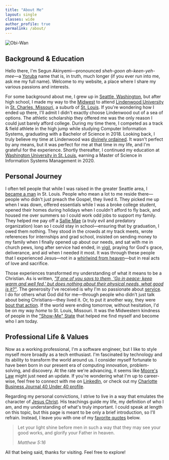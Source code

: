 ```yaml
---
title: "About Me"
layout: single
classes: wide
author_profile: true
permalink: /about/
---
```


<script src="/assets/js/dynamic-link-targeting.js"></script>

![Obi-Wan](/assets/images/obiwan.gif)

## Background & Education

Hello there, I'm Segun Akinyemi—pronounced _sheh-goon ah-keen-yeh-mee_—a [Yoruba](https://en.wikipedia.org/wiki/Yoruba_people) name that is, in truth, much longer (if you ever run into me, ask me my full name). Welcome to my website, a place where I share my various passions and interests.

For some background about me, I grew up in [Seattle, Washington](https://en.wikipedia.org/wiki/Seattle), but after high school, I made my way to the [Midwest](https://en.wikipedia.org/wiki/Midwestern_United_States) to attend [Lindenwood University](https://en.wikipedia.org/wiki/Lindenwood_University) in [St. Charles, Missouri](https://en.wikipedia.org/wiki/St._Charles,_Missouri), a suburb of [St. Louis](https://en.wikipedia.org/wiki/St._Louis). If you're wondering how I ended up there, I'll admit I didn't exactly choose Lindenwood out of a sea of options. The athletic scholarship they offered me was the only reason I could just barely afford college. During my time there, I competed as a track & field athlete in the high jump while studying Computer Information Systems, graduating with a Bachelor of Science in 2018. Looking back, I truly believe my time at Lindenwood was [divinely ordained](https://www.biblegateway.com/passage/?search=Proverbs+16%3A9&version=NIV). It wasn't perfect by any means, but it was perfect for me at that time in my life, and I'm grateful for the experience. Shortly thereafter, I continued my education at [Washington University in St. Louis](https://en.wikipedia.org/wiki/Washington_University_in_St._Louis), earning a Master of Science in Information Systems Management in 2020.

## Personal Journey

I often tell people that while I was raised in the greater Seattle area, I [became a man](https://www.biblegateway.com/passage/?search=1%20Corinthians%2013%3A11&version=NKJV) in St. Louis. People who mean a lot to me reside there—people who didn't just preach the Gospel, they lived it. They picked me up when I was down, offered essentials while I was a broke college student, opened their homes during holidays when I couldn't afford to fly back, and housed me over summers so I could work odd jobs to support my family. They helped me pay off a [Sallie Mae](https://en.wikipedia.org/wiki/Sallie_Mae) (a truly evil and predatory organization) loan so I could stay in school—ensuring that by graduation, I owed them nothing. They stood in the crowds at my track meets, wrote references for internships and grad school, insisted on sending money to my family when I finally opened up about our needs, and sat with me in church pews, long after service had ended, in [vigil](https://www.gotquestions.org/prayer-vigil.html), praying for God's grace, deliverance, and aid when I needed it most. It was through these people that I experienced Jesus—not in a [whirlwind from heaven](https://www.biblegateway.com/passage/?search=Job+38%3A1&version=KJV)—but in real acts of love and sacrifice.

Those experiences transformed my understanding of what it means to be a Christian. As is written, [*"If one of you says to them, 'Go in peace; keep warm and well fed,' but does nothing about their physical needs, what good is it?"*](https://www.biblegateway.com/passage/?search=James+2%3A15-17&version=NIV). The generosity I've received is why I'm so passionate about [service](https://www.biblegateway.com/passage/?search=Luke%2022%3A27&version=NKJV). I do for others what God did for me—through people who didn't just talk about being Christians—they lived it. Or, to put it another way, they were [bout that action](https://www.youtube.com/watch?v=r6xTB6xnLik). If the world were ending tomorrow, without hesitation, I'd be on my way *home* to St. Louis, Missouri. It was the Midwestern kindness of people in the ["Show-Me" State](https://www.sos.mo.gov/archives/history/slogan.asp) that helped me find myself and become who I am today.

## Professional Life & Values

Now as a working professional, I'm a software engineer, but I like to style myself more broadly as a tech enthusiast. I'm fascinated by technology and its ability to transform the world around us. I consider myself fortunate to have been born in our present era of computing innovation, problem-solving, and discovery. At the rate we're advancing, it seems like [Moore's Law](https://en.wikipedia.org/wiki/Moore%27s_law) might just need an update. If you're wondering what I'm up to career-wise, feel free to connect with me on [LinkedIn](https://www.linkedin.com/in/segunakinyemi), or check out my [Charlotte Business Journal 40 Under 40 profile](https://segunakinyemi.com/blog/cbj-40-under-40/).

Regarding my personal convictions, I strive to live in a way that emulates the character of [Jesus Christ](/blog/commands-of-christ/). His teachings guide my life, my definition of who I am, and my understanding of what's truly important. I could speak at length on this topic, but this page is meant to be only a brief introduction, so I'll refrain. Instead, I leave you with one of my [favorite quotes](/blog/favorite-quotes) below.

> Let your light shine before men in such a way that they may see your good works, and glorify your Father in heaven.
>
> <cite>Matthew 5:16</cite>

All that being said, thanks for visiting. Feel free to explore!
